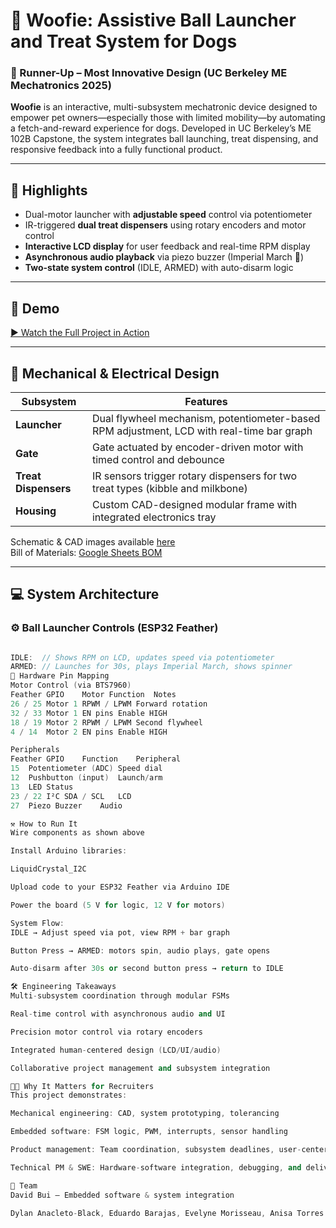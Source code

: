 # 🐾 Woofie: Assistive Ball Launcher and Treat System for Dogs  
### 🥈 Runner-Up – Most Innovative Design (UC Berkeley ME Mechatronics 2025)

**Woofie** is an interactive, multi-subsystem mechatronic device designed to empower pet owners—especially those with limited mobility—by automating a fetch-and-reward experience for dogs. Developed in UC Berkeley’s ME 102B Capstone, the system integrates ball launching, treat dispensing, and responsive feedback into a fully functional product.

---

## 🧠 Highlights
- Dual-motor launcher with **adjustable speed** control via potentiometer
- IR-triggered **dual treat dispensers** using rotary encoders and motor control
- **Interactive LCD display** for user feedback and real-time RPM display
- **Asynchronous audio playback** via piezo buzzer (Imperial March 🎵)
- **Two-state system control** (IDLE, ARMED) with auto-disarm logic

---

## 🎥 Demo
[▶️ Watch the Full Project in Action](https://drive.google.com/file/d/1Dk6wdNfHpoLyrY7RZ_D1KdSOoXZ06RKC/view)

---

## 📐 Mechanical & Electrical Design
| Subsystem      | Features |
|----------------|----------|
| **Launcher**   | Dual flywheel mechanism, potentiometer-based RPM adjustment, LCD with real-time bar graph |
| **Gate**       | Gate actuated by encoder-driven motor with timed control and debounce |
| **Treat Dispensers** | IR sensors trigger rotary dispensers for two treat types (kibble and milkbone) |
| **Housing**    | Custom CAD-designed modular frame with integrated electronics tray |

Schematic & CAD images available [here](https://app.cirkitdesigner.com/project/befecfd9-77df-4d1e-b138-91273988c8ff)  
Bill of Materials: [Google Sheets BOM](https://docs.google.com/spreadsheets/d/1K9LUF71FqHe86PqtXvVdi28Xar9T9IM3ObvhlEvTqNQ/edit)

---

## 💻 System Architecture

### ⚙️ Ball Launcher Controls (ESP32 Feather)
```cpp

IDLE:  // Shows RPM on LCD, updates speed via potentiometer
ARMED: // Launches for 30s, plays Imperial March, shows spinner
🔌 Hardware Pin Mapping
Motor Control (via BTS7960)
Feather GPIO	Motor Function	Notes
26 / 25	Motor 1 RPWM / LPWM	Forward rotation
32 / 33	Motor 1 EN pins	Enable HIGH
18 / 19	Motor 2 RPWM / LPWM	Second flywheel
4 / 14	Motor 2 EN pins	Enable HIGH

Peripherals
Feather GPIO	Function	Peripheral
15	Potentiometer (ADC)	Speed dial
12	Pushbutton (input)	Launch/arm
13	LED	Status
23 / 22	I²C SDA / SCL	LCD
27	Piezo Buzzer	Audio

⚒️ How to Run It
Wire components as shown above

Install Arduino libraries:

LiquidCrystal_I2C

Upload code to your ESP32 Feather via Arduino IDE

Power the board (5 V for logic, 12 V for motors)

System Flow:
IDLE → Adjust speed via pot, view RPM + bar graph

Button Press → ARMED: motors spin, audio plays, gate opens

Auto-disarm after 30s or second button press → return to IDLE

🛠 Engineering Takeaways
Multi-subsystem coordination through modular FSMs

Real-time control with asynchronous audio and UI

Precision motor control via rotary encoders

Integrated human-centered design (LCD/UI/audio)

Collaborative project management and subsystem integration

🧑‍💼 Why It Matters for Recruiters
This project demonstrates:

Mechanical engineering: CAD, system prototyping, tolerancing

Embedded software: FSM logic, PWM, interrupts, sensor handling

Product management: Team coordination, subsystem deadlines, user-centered design

Technical PM & SWE: Hardware-software integration, debugging, and delivery under tight constraints

🙌 Team
David Bui – Embedded software & system integration

Dylan Anacleto-Black, Eduardo Barajas, Evelyne Morisseau, Anisa Torres – Subsystem design, manufacturing, testing
